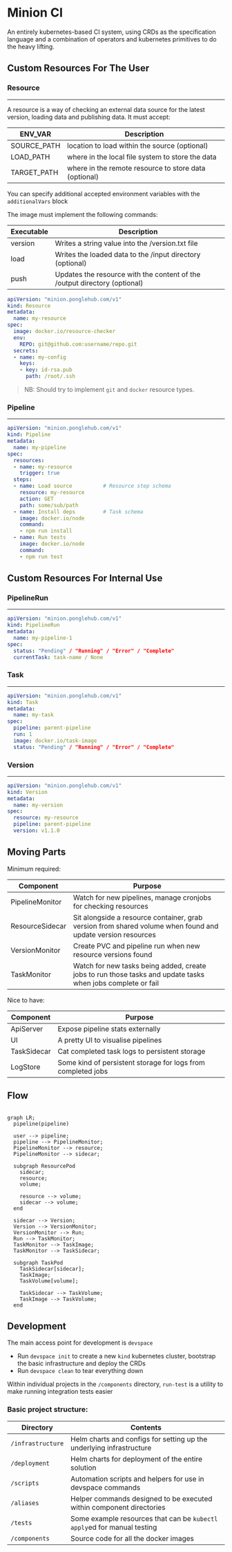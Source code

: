 # Minion CI

An entirely kubernetes-based CI system, using CRDs as the specification language and a combination of operators and kubernetes primitives to do the heavy lifting.

## Custom Resources For The User

### Resource
---
A resource is a way of checking an external data source for the latest version, loading data and publishing data. It must accept:

| ENV_VAR     | Description                                           |
| ---         | ---                                                   |
| SOURCE_PATH | location to load within the source (optional)         |
| LOAD_PATH   | where in the local file system to store the data      |
| TARGET_PATH | where in the remote resource to store data (optional) |

You can specify additional accepted environment variables with the `additionalVars` block

The image must implement the following commands:

| Executable | Description                                                               |
| ---        | ---                                                                       |
| version    | Writes a string value into the /version.txt file                          |
| load       | Writes the loaded data to the /input directory (optional)                 |
| push       | Updates the resource with the content of the /output directory (optional) |

```yaml
apiVersion: "minion.ponglehub.com/v1"
kind: Resource
metadata:
  name: my-resource
spec:
  image: docker.io/resource-checker
  env:
    REPO: git@github.com:username/repo.git
  secrets:
  - name: my-config
    keys:
    - key: id-rsa.pub
      path: /root/.ssh
```

> NB: Should try to implement `git` and `docker` resource types.

### Pipeline
---
```yaml
apiVersion: "minion.ponglehub.com/v1"
kind: Pipeline
metadata:
  name: my-pipeline
spec:
  resources:
  - name: my-resource
    trigger: true
  steps:
  - name: Load source          # Resource step schema
    resource: my-resource
    action: GET
    path: some/sub/path
  - name: Install deps         # Task schema
    image: docker.io/node
    command:
    - npm run install
  - name: Run tests
    image: docker.io/node
    command:
    - npm run test
```

## Custom Resources For Internal Use

### PipelineRun
---
```yaml
apiVersion: "minion.ponglehub.com/v1"
kind: PipelineRun
metadata:
  name: my-pipeline-1
spec:
  status: "Pending" / "Running" / "Error" / "Complete"
  currentTask: task-name / None
```

### Task
---
```yaml
apiVersion: "minion.ponglehub.com/v1"
kind: Task
metadata:
  name: my-task
spec:
  pipeline: parent-pipeline
  run: 1
  image: docker.io/task-image
  status: "Pending" / "Running" / "Error" / "Complete"
```

### Version
---
```yaml
apiVersion: "minion.ponglehub.com/v1"
kind: Version
metadata:
  name: my-version
spec:
  resource: my-resource
  pipeline: parent-pipeline
  version: v1.1.0
```

## Moving Parts

Minimum required:

| Component       | Purpose                                                                                                     |
| ---             | ---                                                                                                         |
| PipelineMonitor | Watch for new pipelines, manage cronjobs for checking resources                                             |
| ResourceSidecar | Sit alongside a resource container, grab version from shared volume when found and update version resources |
| VersionMonitor  | Create PVC and pipeline run when new resource versions found                                                |
| TaskMonitor     | Watch for new tasks being added, create jobs to run those tasks and update tasks when jobs complete or fail |

Nice to have:

| Component       | Purpose                                                      |
| ---             | ---                                                          |
| ApiServer       | Expose pipeline stats externally                             |
| UI              | A pretty UI to visualise pipelines                           |
| TaskSidecar     | Cat completed task logs to persistent storage                |
| LogStore        | Some kind of persistent storage for logs from completed jobs |

## Flow

```mermaid

graph LR;
  pipeline(pipeline)

  user --> pipeline;
  pipeline --> PipelineMonitor;
  PipelineMonitor --> resource;
  PipelineMonitor --> sidecar;

  subgraph ResourcePod
    sidecar;
    resource;
    volume;

    resource --> volume;
    sidecar --> volume;
  end

  sidecar --> Version;
  Version --> VersionMonitor;
  VersionMonitor --> Run;
  Run --> TaskMonitor;
  TaskMonitor --> TaskImage;
  TaskMonitor --> TaskSidecar;

  subgraph TaskPod
    TaskSidecar[sidecar];
    TaskImage;
    TaskVolume[volume];

    TaskSidecar --> TaskVolume;
    TaskImage --> TaskVolume;
  end
```

## Development

The main access point for development is `devspace`

 - Run `devspace init` to create a new `kind` kubernetes cluster, bootstrap the basic infrastructure and deploy the CRDs
 - Run `devspace clean` to tear everything down

Within individual projects in the `/components` directory, `run-test` is a utility to make running integration tests easier

### Basic project structure:

| Directory        | Contents                                                                |
| ---              | ---                                                                     |
| `/infrastructure`| Helm charts and configs for setting up the underlying infrastructure    |
| `/deployment`    | Helm charts for deployment of the entire solution                       |
| `/scripts`       | Automation scripts and helpers for use in devspace commands             |
| `/aliases`       | Helper commands designed to be executed within component directories    |
| `/tests`         | Some example resources that can be `kubectl apply`ed for manual testing |
| `/components`    | Source code for all the docker images                                   |